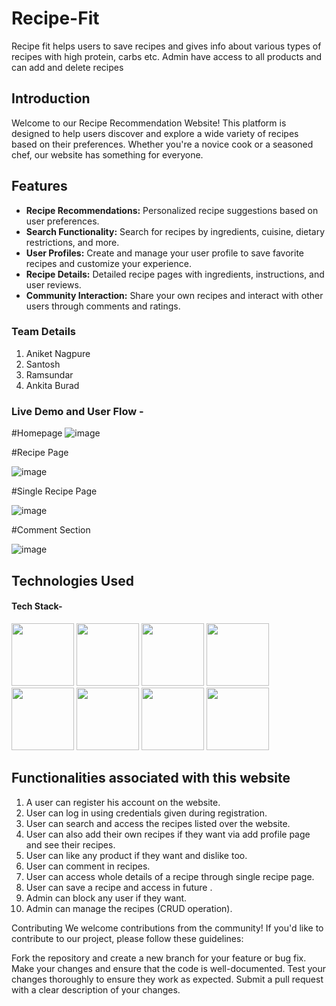 # Recipe-Fit
Recipe fit helps users to save recipes and gives info about various types of recipes with high protein, carbs etc. Admin have access to all products and can add and  delete recipes 

## Introduction

Welcome to our Recipe Recommendation Website! This platform is designed to help users discover and explore a wide variety of recipes based on their preferences. Whether you're a novice cook or a seasoned chef, our website has something for everyone. 

## Features

- **Recipe Recommendations:** Personalized recipe suggestions based on user preferences.
- **Search Functionality:** Search for recipes by ingredients, cuisine, dietary restrictions, and more.
- **User Profiles:** Create and manage your user profile to save favorite recipes and customize your experience.
- **Recipe Details:** Detailed recipe pages with ingredients, instructions, and user reviews.
- **Community Interaction:** Share your own recipes and interact with other users through comments and ratings.

### Team Details
1. Aniket Nagpure
2. Santosh
3. Ramsundar
4. Ankita Burad


### Live Demo and User Flow -

#Homepage
![image](https://github.com/anagpure28/Recipe-Fit/assets/92313981/276e4719-a40c-4ca0-93e9-9d2279530a4e)


#Recipe Page

![image](https://github.com/anagpure28/Recipe-Fit/assets/92313981/6f155c73-3468-43bf-ac25-27b4b33d03f0)


#Single Recipe Page

![image](https://github.com/anagpure28/Recipe-Fit/assets/92313981/67eeb063-2a58-4cdb-ad41-7bcd0bd8b454)


#Comment Section

![image](https://github.com/anagpure28/Recipe-Fit/assets/92313981/aa3ebdf4-4eac-4675-a653-0e31a81ed7e2)


## Technologies Used

#### Tech Stack-

<p float="left">
    <img src="https://cdn.pixabay.com/photo/2017/08/05/11/16/logo-2582748_640.png" width="100" height="100">
    <img src="https://cdn.pixabay.com/photo/2017/08/05/11/16/logo-2582747_640.png" width="100" height="100">
       <img src="https://www.ictdemy.com/images/1/css/bootstrap/bootstrap-stack.png" width="100" height="100">
    <img src="https://encrypted-tbn0.gstatic.com/images?q=tbn:ANd9GcS76aVIo4u18ZBAVWU79QkDQ6uvKUjF4leJ7g&usqp=CAU" width="100" height="100">
   <img src="https://blog.logrocket.com/wp-content/uploads/2021/04/optimize-react-native-performance.png" width="100" height="100">   
<img src="https://tse1.mm.bing.net/th?id=OIP.VGkR7xeJBxG7Sd7GIJxmkQHaHa&pid=Api&rs=1&c=1&qlt=95&w=111&h=111" width="100" height="100">
<img src="https://jquery-plugins.net/image/plugin/chakra-ui-simple-modular-accessible-ui-components-for-react-applications.png"  height="100">
<img src="https://logos-world.net/wp-content/uploads/2021/03/Google-Fonts-Logo.png" height="100">
<img src="">
 </p>

## Functionalities associated with this website

1. A user can register his account on the website.
2. User can log in using credentials given during registration.
3. User can search and access the recipes listed over the website.
4. User can also add their own recipes if they want via add profile page and see their recipes.
5. User can like any product if they want and dislike too.
6. User can comment in recipes.
7. User can access whole details of a recipe through single recipe page.
8. User can save a recipe and access in future .
9. Admin can block any user if they want.
10. Admin can manage the recipes (CRUD operation).

Contributing
We welcome contributions from the community! If you'd like to contribute to our project, please follow these guidelines:

Fork the repository and create a new branch for your feature or bug fix.
Make your changes and ensure that the code is well-documented.
Test your changes thoroughly to ensure they work as expected.
Submit a pull request with a clear description of your changes.
